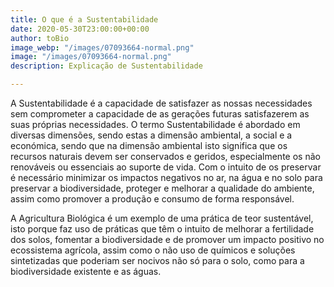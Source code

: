 ```yaml
---
title: O que é a Sustentabilidade
date: 2020-05-30T23:00:00+00:00
author: toBio
image_webp: "/images/07093664-normal.png"
image: "/images/07093664-normal.png"
description: Explicação de Sustentabilidade

---
```

A Sustentabilidade é a capacidade de satisfazer as nossas necessidades sem comprometer a capacidade de as gerações futuras satisfazerem as suas próprias necessidades. O termo Sustentabilidade é abordado em diversas dimensões, sendo estas a dimensão ambiental, a social e a económica, sendo que na dimensão ambiental isto significa que os recursos naturais devem ser conservados e geridos, especialmente os não renováveis ou essenciais ao suporte de vida. Com o intuito de os preservar é necessário minimizar os impactos negativos no ar, na água e no solo para preservar a biodiversidade, proteger e melhorar a qualidade do ambiente, assim como promover a produção e consumo de forma responsável.

A Agricultura Biológica é um exemplo de uma prática de teor sustentável, isto porque faz uso de práticas que têm o intuito de melhorar a fertilidade dos solos, fomentar a biodiversidade e de promover um impacto positivo no ecossistema agrícola, assim como o não uso de químicos e soluções sintetizadas que poderiam ser nocivos não só para o solo, como para a biodiversidade existente e as águas.